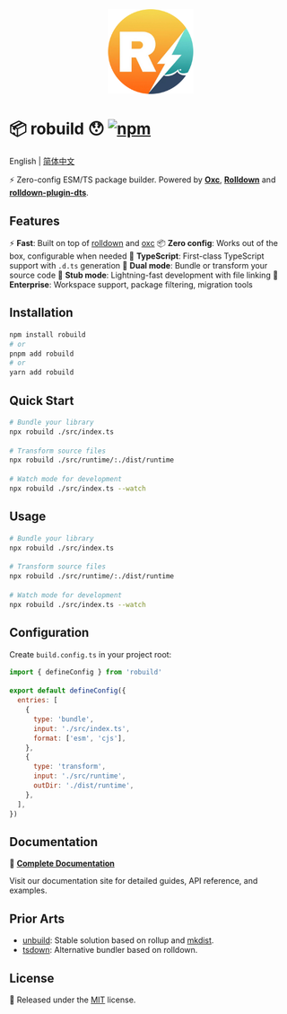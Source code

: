 <div align="center">
  <img src="./docs/public/logo.png" alt="robuild" width="30%" />
</div>

# 📦 robuild 😯 [![npm](https://img.shields.io/npm/v/robuild.svg)](https://npmjs.com/package/robuild)

English | <a href="./README-zh.md">简体中文</a>

⚡️ Zero-config ESM/TS package builder. Powered by [**Oxc**](https://oxc.rs/), [**Rolldown**](https://rolldown.rs/) and [**rolldown-plugin-dts**](https://github.com/sxzz/rolldown-plugin-dts).

## Features

⚡ **Fast**: Built on top of [rolldown](https://rolldown.rs/) and [oxc](https://oxc.rs/)
📦 **Zero config**: Works out of the box, configurable when needed
🎯 **TypeScript**: First-class TypeScript support with `.d.ts` generation
🔄 **Dual mode**: Bundle or transform your source code
🚀 **Stub mode**: Lightning-fast development with file linking
🏢 **Enterprise**: Workspace support, package filtering, migration tools

## Installation

```sh
npm install robuild
# or
pnpm add robuild
# or
yarn add robuild
```

## Quick Start

```sh
# Bundle your library
npx robuild ./src/index.ts

# Transform source files
npx robuild ./src/runtime/:./dist/runtime

# Watch mode for development
npx robuild ./src/index.ts --watch
```

## Usage

```sh
# Bundle your library
npx robuild ./src/index.ts

# Transform source files
npx robuild ./src/runtime/:./dist/runtime

# Watch mode for development
npx robuild ./src/index.ts --watch
```

## Configuration

Create `build.config.ts` in your project root:

```js
import { defineConfig } from 'robuild'

export default defineConfig({
  entries: [
    {
      type: 'bundle',
      input: './src/index.ts',
      format: ['esm', 'cjs'],
    },
    {
      type: 'transform',
      input: './src/runtime',
      outDir: './dist/runtime',
    },
  ],
})
```

## Documentation

📖 **[Complete Documentation](https://sunny-117.github.io/robuild/)**

Visit our documentation site for detailed guides, API reference, and examples.

## Prior Arts

- [unbuild](https://github.com/unjs/unbuild): Stable solution based on rollup and [mkdist](https://github.com/unjs/mkdist).
- [tsdown](https://tsdown.dev/): Alternative bundler based on rolldown.

## License

💛 Released under the [MIT](./LICENSE) license.
